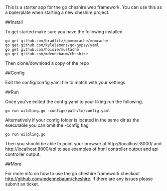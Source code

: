 This is a starter app for the go cheshire web framework. You can use this as a boilerplate when starting a new cheshire project. 

##Install

To get started make sure you have the following installed

```
go get github.com/bradfitz/gomemcache/memcache
go get github.com/kylelemons/go-gypsy/yaml
go get github.com/hoisie/mustache
go get github.com/mdennebaum/cheshire
```

Then clone/download a copy of the repo

##Config

Edit the config/config.yaml file to match with your settings.

##Run

Once you've edited the config.yaml to your liking run the following. 

```
go run wildling.go -config=/path/to/config.yaml
```

Alternatively if your config folder is located in the same dir as the executable you can omit the -config flag

```
go run wildling.go
```

Then you should be able to point your browser at http://localhost:8000/ and http://localhost:8000/api to see examples of html controller output and api controller output. 

##More

For more info on how to use the go cheshire framework checkout http://github.com/mdennebaum/cheshire. If there are any issues please submit an ticket. 


